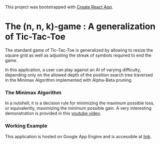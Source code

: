 This project was bootstrapped with [Create React App](https://github.com/facebook/create-react-app).

# The (n, n, k)-game : A generalization of Tic-Tac-Toe

The standard game of Tic-Tac-Toe is generalized by allowing to resize the square grid as well as adjusting the streak of symbols required to end the game.

In this application, a user can play against an AI of varying difficulty, depending only on the allowed depth of the position search tree traversed in the Minimax Algorithm implemented with Alpha-Beta pruning.

### The Minimax Algorithm

In a nutshell, it is a decision rule for minimizing the maximum possible loss, or equivalently, maximizing the minimum possible gain. A very interesting demonstration is provided in this [youtube video](https://www.youtube.com/watch?v=l-hh51ncgDI).

### Working Example

This application is hosted on Google App Engine and is accessible at [link](https://n-n-k-game.uc.r.appspot.com/).
